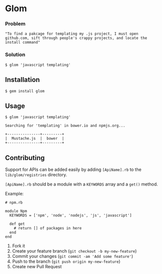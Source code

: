 # Glom

### Problem

    "To find a pakcage for templating my .js project, I must open github.com, sift through people's crappy projects, and locate the install command"

### Solution

    $ glom 'javascript templating'

## Installation

    $ gem install glom

## Usage

    $ glom 'javascript templating'
    
    Searching for 'templating' in bower.io and npmjs.org...
    
    +---------------+---------+
    |  Mustache.js  |  bower  |
    +---------------+---------+

## Contributing

Support for APIs can be added easily by adding `[ApiName].rb` to the `lib/glom/registries` directory.

`[ApiName].rb` should be a module with a `KEYWORDS` array and a `get()` method.

Example:

    # npm.rb
    
    module Npm
      KEYWORDS = ['npm', 'node', 'nodejs', 'js', 'javascript']
      
      def get
        # return [] of packages in here
      end
    end

1. Fork it
2. Create your feature branch (`git checkout -b my-new-feature`)
3. Commit your changes (`git commit -am 'Add some feature'`)
4. Push to the branch (`git push origin my-new-feature`)
5. Create new Pull Request